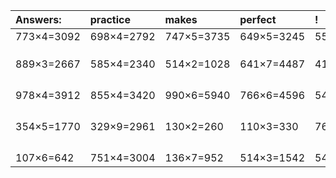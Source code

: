 | Answers: | practice | makes | perfect | ! |
| :--- | :--- | :--- | :--- | :--- |
| 773×4=3092 | 698×4=2792 | 747×5=3735 | 649×5=3245 | 558×5=2790 | 
|   |   |   |   |   | 
|   |   |   |   |   | 
|   |   |   |   |   | 
| 889×3=2667 | 585×4=2340 | 514×2=1028 | 641×7=4487 | 419×7=2933 | 
|   |   |   |   |   | 
|   |   |   |   |   | 
|   |   |   |   |   | 
|   |   |   |   |   | 
| 978×4=3912 | 855×4=3420 | 990×6=5940 | 766×6=4596 | 545×4=2180 | 
|   |   |   |   |   | 
|   |   |   |   |   | 
|   |   |   |   |   | 
|   |   |   |   |   | 
| 354×5=1770 | 329×9=2961 | 130×2=260 | 110×3=330 | 760×5=3800 | 
|   |   |   |   |   | 
|   |   |   |   |   | 
|   |   |   |   |   | 
|   |   |   |   |   | 
| 107×6=642 | 751×4=3004 | 136×7=952 | 514×3=1542 | 543×8=4344 | 
